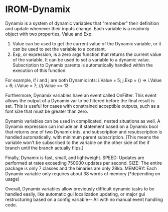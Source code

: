 # IROM-Dynamix

Dynamix is a system of dynamic variables that "remember" their definition and update whenever their inputs change. Each variable is a readonly object with two properties, Value and Exp. 

1. Value can be used to get the current value of the Dynamix variable, or it can be used to set the variable to a constant.
2. Exp, or expression, is a zero args function that returns the current value of the variable. It can be used to set a variable to a dynamic value. Subscription to Dynamix parents is automatically handled within the execution of this function.

For example, if i and j are both Dynamix ints:
i.Value = 5;
j.Exp = () => i.Value + 6;
i.Value = 7;
//j.Value == 13

Furthermore, Dynamix variables have an event called OnFilter. This event allows the output of a Dynamix var to be filtered before the final result is set. This is useful for cases with constrained acceptible outputs, such as a font size that must be greater than zero.

Dynamix variables can be used in complicated, nested situations as well. A Dynamix expression can include an if statement based on a Dynamix bool that returns one of two Dynamix ints, and subscription and resubscription is handled automatically, with minimum parent subscription. (This means the variable won't be subscribed to the variable on the other side of the if branch until the branch actually flips.)

Finally, Dynamix is fast, small, and lightweight.
SPEED: Updates are performed at rates exceeding 750000 updates per second.
SIZE: The entire package is only 7 classes and the binaries are only 28kb.
MEMORY: Each Dynamix variable only requires about 38 words of memory (*depending on usage)

Overall, Dynamix variables allow previously difficult dynamic tasks to be handled easily, like automatic gui localization updating, or major gui restructuring based on a config variable-- All with no manual event handling code.
